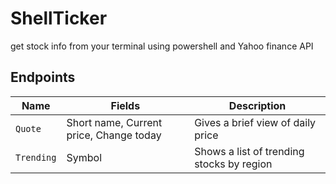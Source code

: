 # ShellTicker

get stock info from your terminal using powershell and Yahoo finance API

## Endpoints


| Name      | Fields | Description |
| ----------- | ----------- | ------- |
| `Quote`      | Short name, Current price, Change today | Gives a brief view of daily price |
| `Trending`   | Symbol        | Shows a list of trending stocks by region |


